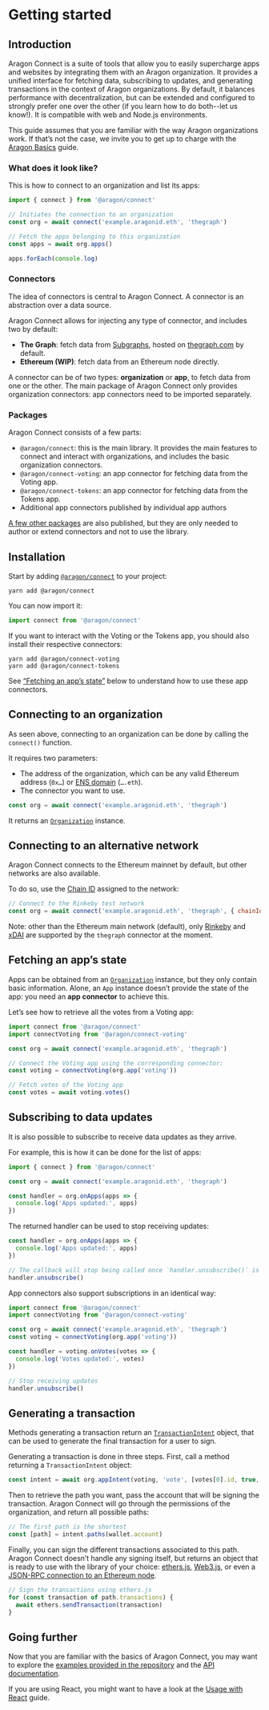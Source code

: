 # Getting started

## Introduction

Aragon Connect is a suite of tools that allow you to easily supercharge apps and websites by integrating them with an Aragon organization. It provides a unified interface for fetching data, subscribing to updates, and generating transactions in the context of Aragon organizations. By default, it balances performance with decentralization, but can be extended and configured to strongly prefer one over the other (if you learn how to do both--let us know!). It is compatible with web and Node.js environments.

This guide assumes that you are familiar with the way Aragon organizations work. If that’s not the case, we invite you to get up to charge with the [Aragon Basics](./aragon-basics.md) guide.

### What does it look like?

This is how to connect to an organization and list its apps:

```javascript
import { connect } from '@aragon/connect'

// Initiates the connection to an organization
const org = await connect('example.aragonid.eth', 'thegraph')

// Fetch the apps belonging to this organization
const apps = await org.apps()

apps.forEach(console.log)
```

### Connectors

The idea of connectors is central to Aragon Connect. A connector is an abstraction over a data source.

Aragon Connect allows for injecting any type of connector, and includes two by default:

- **The Graph**: fetch data from [Subgraphs](https://thegraph.com/docs/introduction#how-the-graph-works), hosted on [thegraph.com](https://thegraph.com/) by default.
- **Ethereum \(WIP\)**: fetch data from an Ethereum node directly.

A connector can be of two types: **organization** or **app**, to fetch data from one or the other. The main package of Aragon Connect only provides organization connectors: app connectors need to be imported separately.

### Packages

Aragon Connect consists of a few parts:

- `@aragon/connect`: this is the main library. It provides the main features to connect and interact with organizations, and includes the basic organization connectors.
- `@aragon/connect-voting`: an app connector for fetching data from the Voting app.
- `@aragon/connect-tokens`: an app connector for fetching data from the Tokens app.
- Additional app connectors published by individual app authors

[A few other packages](https://github.com/aragon/connect/tree/master/packages) are also published, but they are only needed to author or extend connectors and not to use the library.

## Installation

Start by adding [`@aragon/connect`](https://www.npmjs.com/package/@aragon/connect) to your project:

```console
yarn add @aragon/connect
```

You can now import it:

```javascript
import connect from '@aragon/connect'
```

If you want to interact with the Voting or the Tokens app, you should also install their respective connectors:

```text
yarn add @aragon/connect-voting
yarn add @aragon/connect-tokens
```

See [“Fetching an app’s state”](getting-started.md#fetching-an-apps-state) below to understand how to use these app connectors.

## Connecting to an organization

As seen above, connecting to an organization can be done by calling the `connect()` function.

It requires two parameters:

- The address of the organization, which can be any valid Ethereum address \(`0x…`\) or [ENS domain](https://ens.domains/) \(`….eth`\).
- The connector you want to use.

```javascript
const org = await connect('example.aragonid.eth', 'thegraph')
```

It returns an [`Organization`](../api-reference/organization.md) instance.

## Connecting to an alternative network

Aragon Connect connects to the Ethereum mainnet by default, but other networks are also available.

To do so, use the [Chain ID](https://chainid.network/) assigned to the network:

```javascript
// Connect to the Rinkeby test network
const org = await connect('example.aragonid.eth', 'thegraph', { chainId: 4 })
```

Note: other than the Ethereum main network \(default\), only [Rinkeby](https://docs.ethhub.io/using-ethereum/test-networks/#rinkeby) and [xDAI](https://www.xdaichain.com/) are supported by the `thegraph` connector at the moment.

## Fetching an app’s state

Apps can be obtained from an [`Organization`](../api-reference/organization.md) instance, but they only contain basic information. Alone, an `App` instance doesn’t provide the state of the app: you need an **app connector** to achieve this.

Let’s see how to retrieve all the votes from a Voting app:

```javascript
import connect from '@aragon/connect'
import connectVoting from '@aragon/connect-voting'

const org = await connect('example.aragonid.eth', 'thegraph')

// Connect the Voting app using the corresponding connector:
const voting = connectVoting(org.app('voting'))

// Fetch votes of the Voting app
const votes = await voting.votes()
```

## Subscribing to data updates

It is also possible to subscribe to receive data updates as they arrive.

For example, this is how it can be done for the list of apps:

```javascript
import { connect } from '@aragon/connect'

const org = await connect('example.aragonid.eth', 'thegraph')

const handler = org.onApps(apps => {
  console.log('Apps updated:', apps)
})
```

The returned handler can be used to stop receiving updates:

```javascript
const handler = org.onApps(apps => {
  console.log('Apps updated:', apps)
})

// The callback will stop being called once `handler.unsubscribe()` is called
handler.unsubscribe()
```

App connectors also support subscriptions in an identical way:

```javascript
import connect from '@aragon/connect'
import connectVoting from '@aragon/connect-voting'

const org = await connect('example.aragonid.eth', 'thegraph')
const voting = connectVoting(org.app('voting'))

const handler = voting.onVotes(votes => {
  console.log('Votes updated:', votes)
})

// Stop receiving updates
handler.unsubscribe()
```

## Generating a transaction

Methods generating a transaction return an [`TransactionIntent`](https://github.com/aragon/connect/blob/master/docs/api/transaction-intent.md) object, that can be used to generate the final transaction for a user to sign.

Generating a transaction is done in three steps. First, call a method returning a `TransactionIntent` object:

```javascript
const intent = await org.appIntent(voting, 'vote', [votes[0].id, true, true])
```

Then to retrieve the path you want, pass the account that will be signing the transaction. Aragon Connect will go through the permissions of the organization, and return all possible paths:

```javascript
// The first path is the shortest
const [path] = intent.paths(wallet.account)
```

Finally, you can sign the different transactions associated to this path. Aragon Connect doesn’t handle any signing itself, but returns an object that is ready to use with the library of your choice: [ethers.js](https://docs.ethers.io/v5/), [Web3.js](https://web3js.readthedocs.io/en/1.0/), or even a [JSON-RPC connection to an Ethereum node](https://eips.ethereum.org/EIPS/eip-1474).

```javascript
// Sign the transactions using ethers.js
for (const transaction of path.transactions) {
  await ethers.sendTransaction(transaction)
}
```

## Going further

Now that you are familiar with the basics of Aragon Connect, you may want to explore the [examples provided in the repository](https://github.com/aragon/connect/tree/master/examples) and the [API documentation](../api-reference/connect.md).

If you are using React, you might want to have a look at the [Usage with React](connect-with-react.md) guide.
